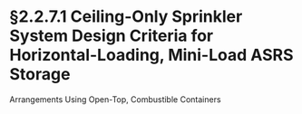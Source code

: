 # §2.2.7.1 Ceiling-Only Sprinkler System Design Criteria for Horizontal-Loading, Mini-Load ASRS Storage



Arrangements Using Open-Top, Combustible Containers